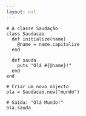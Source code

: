 ```yaml
---
layout: nil
---
```


    # A classe Saudação
    class Saudacao
      def initialize(name)
        @name = name.capitalize
      end
     
      def sauda
        puts "Olá #{@name}!"
      end
    end
     
    # Criar um novo objecto
    ola = Saudacao.new("mundo")
     
    # Saída: "Olá Mundo!"
    ola.sauda

